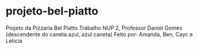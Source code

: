 # projeto-bel-piatto
Projeto da Pizzaria Bel Piatto
Trabalho NUP 2, Professor Daniel Gomes (descendente do caneta azul, azul caneta)
Feito por: Amanda, Ben, Cayc e Leticia
